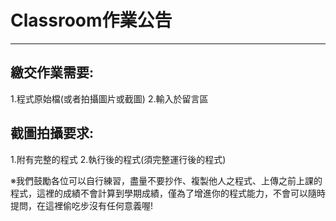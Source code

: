 
# Classroom作業公告
---

## 繳交作業需要:
1.程式原始檔(或者拍攝圖片或截圖)
2.輸入於留言區

## 截圖拍攝要求:
1.附有完整的程式
2.執行後的程式(須完整運行後的程式)

※我們鼓勵各位可以自行練習，盡量不要抄作、複製他人之程式、上傳之前上課的程式，這裡的成績不會計算到學期成績，僅為了增進你的程式能力，不會可以隨時提問，在這裡偷吃步沒有任何意義喔!
